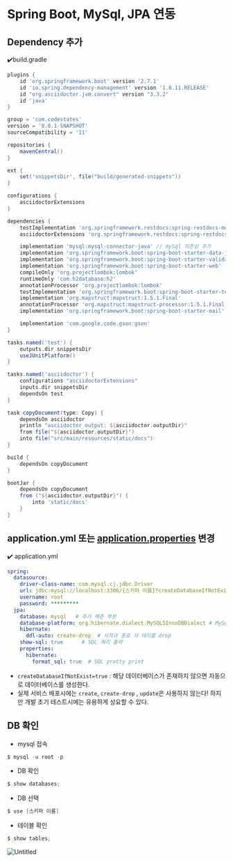 # Spring Boot, MySql, JPA 연동

## Dependency 추가

✔️build.gradle

```groovy
plugins {
	id 'org.springframework.boot' version '2.7.1'
	id 'io.spring.dependency-management' version '1.0.11.RELEASE'
	id "org.asciidoctor.jvm.convert" version "3.3.2"
	id 'java'
}

group = 'com.codestates'
version = '0.0.1-SNAPSHOT'
sourceCompatibility = '11'

repositories {
	mavenCentral()
}

ext {
	set('snippetsDir', file("build/generated-snippets"))
}

configurations {
	asciidoctorExtensions
}

dependencies {
	testImplementation 'org.springframework.restdocs:spring-restdocs-mockmvc'
	asciidoctorExtensions 'org.springframework.restdocs:spring-restdocs-asciidoctor'

	implementation 'mysql:mysql-connector-java' // mySql 의존성 추가
	implementation 'org.springframework.boot:spring-boot-starter-data-jpa' // JPA 의존성 추가
	implementation 'org.springframework.boot:spring-boot-starter-validation'
	implementation 'org.springframework.boot:spring-boot-starter-web'
	compileOnly 'org.projectlombok:lombok'
	runtimeOnly 'com.h2database:h2'
	annotationProcessor 'org.projectlombok:lombok'
	testImplementation 'org.springframework.boot:spring-boot-starter-test'
	implementation 'org.mapstruct:mapstruct:1.5.1.Final'
	annotationProcessor 'org.mapstruct:mapstruct-processor:1.5.1.Final'
	implementation 'org.springframework.boot:spring-boot-starter-mail'

	implementation 'com.google.code.gson:gson'
}

tasks.named('test') {
	outputs.dir snippetsDir
	useJUnitPlatform()
}

tasks.named('asciidoctor') {
	configurations "asciidoctorExtensions"
	inputs.dir snippetsDir
	dependsOn test
}

task copyDocument(type: Copy) {
	dependsOn asciidoctor
	println "asciidoctor output: ${asciidoctor.outputDir}"
	from file("${asciidoctor.outputDir}")
	into file("src/main/resources/static/docs")
}

build {
	dependsOn copyDocument
}

bootJar {
	dependsOn copyDocument
	from ("${asciidoctor.outputDir}") {
		into 'static/docs'
	}
}
```

## application.yml 또는 [application.properties](http://application.properties) 변경

✔️ application.yml

```yaml
spring:
  datasource:
    driver-class-name: com.mysql.cj.jdbc.Driver
    url: jdbc:mysql://localhost:3306/{스키마 이름}?createDatabaseIfNotExist=true&serverTimezone=Asia/Seoul
    username: root
    password: *********
  jpa:
    database: mysql   # 추가 해준 부분
    database-platform: org.hibernate.dialect.MySQL5InnoDBDialect # MySql SQL을 처리해줄 수 있는 dialect 지정
    hibernate:
      ddl-auto: create-drop  # 시작과 종료 시 테이블 drop
    show-sql: true      # SQL 쿼리 출력
    properties:
      hibernate:
        format_sql: true  # SQL pretty print
```

- `createDatabaseIfNotExist=true` : 해당 데이터베이스가 존재하지 않으면 자동으로 데이터베이스를 생성한다.
- 실제 서비스 배포시에는 `create`, `create-drop` , `update`은 사용하지 않는다! 하지만 개발 초기 테스트시에는 유용하게 상요할 수 있다.

## DB 확인

- mysql 접속

```groovy
$ mysql -u root -p
```

- DB 확인

```groovy
$ show databases;
```

- DB 선택

```groovy
$ use [스키마 이름]
```

- 테이블 확인

```groovy
$ show tables;
```

![Untitled](https://s3.us-west-2.amazonaws.com/secure.notion-static.com/9df7f35a-c431-47d1-8360-cf7d8190c18b/Untitled.png?X-Amz-Algorithm=AWS4-HMAC-SHA256&X-Amz-Content-Sha256=UNSIGNED-PAYLOAD&X-Amz-Credential=AKIAT73L2G45EIPT3X45%2F20221116%2Fus-west-2%2Fs3%2Faws4_request&X-Amz-Date=20221116T113352Z&X-Amz-Expires=86400&X-Amz-Signature=2e13d8a7fb634f2c9f1794571fd6256f2e3996d59e390cb009872e415e3775aa&X-Amz-SignedHeaders=host&response-content-disposition=filename%3D%22Untitled.png%22&x-id=GetObject)